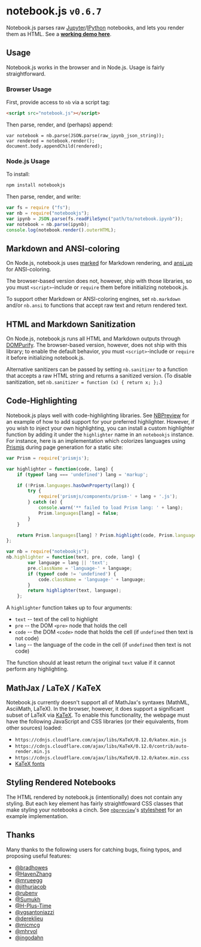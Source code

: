 # notebook.js `v0.6.7`

Notebook.js parses raw [Jupyter](http://jupyter.org/)/[IPython](http://ipython.org/) notebooks, and lets you render them as HTML. See a __[working demo here](https://jsvine.github.io/nbpreview/)__.

## Usage

Notebook.js works in the browser and in Node.js. Usage is fairly straightforward.

### Browser Usage

First, provide access to `nb` via a script tag:

```html
<script src="notebook.js"></script>
```

Then parse, render, and (perhaps) append:

```
var notebook = nb.parse(JSON.parse(raw_ipynb_json_string));
var rendered = notebook.render();
document.body.appendChild(rendered);
```

### Node.js Usage

To install:

```sh
npm install notebookjs
```

Then parse, render, and write:

```js
var fs = require ("fs");
var nb = require("notebookjs");
var ipynb = JSON.parse(fs.readFileSync("path/to/notebook.ipynb"));
var notebook = nb.parse(ipynb);
console.log(notebook.render().outerHTML);
```

## Markdown and ANSI-coloring

On Node.js, notebook.js uses [marked](https://github.com/chjj/marked) for Markdown rendering, and [ansi_up](https://github.com/drudru/ansi_up) for ANSI-coloring.

The browser-based version does not, however, ship with those libraries, so you must `<script>`-include or `require` them before initializing notebook.js.

To support other Markdown or ANSI-coloring engines, set `nb.markdown` and/or `nb.ansi` to functions that accept raw text and return rendered text.

## HTML and Markdown Sanitization

On Node.js, notebook.js runs all HTML and Markdown outputs through [DOMPurify](https://github.com/cure53/DOMPurify). The browser-based version, however, does not ship with this library; to enable the default behavior, you must `<script>`-include or `require` it before initializing notebook.js.

Alternative sanitizers can be passed by setting `nb.sanitizer` to a function that accepts a raw HTML string and returns a sanitized version. (To disable sanitization, set `nb.sanitizer = function (x) { return x; };`.)

## Code-Highlighting

Notebook.js plays well with code-highlighting libraries. See [NBPreview](https://github.com/jsvine/nbpreview) for an example of how to add support for your preferred highlighter. However, if you wish to inject your own highlighting, you can install a custom highlighter function by adding it under the `highlighter` name in an `notebookjs` instance. For instance, here is an implementation which colorizes languages using [Prismjs](http://prismjs.com) during page generation for a static site:

```js
var Prism = require('prismjs');

var highlighter = function(code, lang) {
    if (typeof lang === 'undefined') lang = 'markup';

    if (!Prism.languages.hasOwnProperty(lang)) {
        try {
            require('prismjs/components/prism-' + lang + '.js');
        } catch (e) {
            console.warn('** failed to load Prism lang: ' + lang);
            Prism.languages[lang] = false;
        }
    }

    return Prism.languages[lang] ? Prism.highlight(code, Prism.languages[lang]) : code;
};

var nb = require("notebookjs");
nb.highlighter = function(text, pre, code, lang) {
        var language = lang || 'text';
        pre.className = 'language-' + language;
        if (typeof code != 'undefined') {
            code.className = 'language-' + language;
        }
        return highlighter(text, language);
    };
```

A `highlighter` function takes up to four arguments:

* `text` -- text of the cell to highlight
* `pre` -- the DOM `<pre>` node that holds the cell
* `code` -- the DOM `<code>` node that holds the cell (if `undefined` then text is not code)
* `lang` -- the language of the code in the cell (if `undefined` then text is not code)

The function should at least return the original `text` value if it cannot perform any highlighting.

## MathJax / LaTeX / KaTeX

Notebook.js currently doesn't support all of MathJax's syntaxes (MathML, AsciiMath, LaTeX). In the browser, however, it does support a significant subset of LaTeX via [KaTeX](https://github.com/Khan/KaTeX). To enable this functionality, the webpage must have the following JavaScript and CSS libraries (or their equivalents, from other sources) loaded:

- `https://cdnjs.cloudflare.com/ajax/libs/KaTeX/0.12.0/katex.min.js`
- `https://cdnjs.cloudflare.com/ajax/libs/KaTeX/0.12.0/contrib/auto-render.min.js`
- `https://cdnjs.cloudflare.com/ajax/libs/KaTeX/0.12.0/katex.min.css`
- [KaTeX fonts](https://katex.org/docs/font.html)

## Styling Rendered Notebooks

The HTML rendered by notebook.js (intentionally) does not contain any styling. But each key element has fairly straightfoward CSS classes that make styling your notebooks a cinch. See [`nbpreview`](https://github.com/jsvine/nbpreview)'s [stylesheet](https://github.com/jsvine/nbpreview/blob/master/css/nbpreview.css) for an example implementation.

## Thanks

Many thanks to the following users for catching bugs, fixing typos, and proposing useful features:

- [@bradhowes](https://github.com/bradhowes)
- [@HavenZhang](https://github.com/HavenZhang)
- [@mrueegg](https://github.com/mrueegg)
- [@jithurjacob](https://github.com/jithurjacob)
- [@rubenv](https://github.com/rubenv)
- [@Sumukh](https://github.com/Sumukh)
- [@H-Plus-Time](https://github.com/H-Plus-Time)
- [@vgsantoniazzi](https://github.com/vgsantoniazzi)
- [@dereklieu](https://github.com/dereklieu)
- [@micmcg](https://github.com/micmcg)
- [@mhrvol](https://github.com/mhrvol)
- [@ingodahn](https://github.com/ingodahn)
